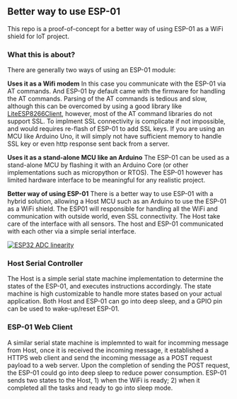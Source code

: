 ## Better way to use ESP-01
This repo is a proof-of-concept for a better way of using ESP-01 as a WiFi shield for IoT project.

### What this is about?
There are generally two ways of using an ESP-01 module:

**Uses it as a Wifi modem**
In this case you communicate with the ESP-01 via AT commands. And ESP-01 by default came with the firmware for handling the AT commands. Parsing of the AT commands is tedious and slow, although this can be overcomed by using a good library like [LiteESP8266Client](https://github.com/e-tinkers/LiteESP8266Client), however, most of the AT command libraries do not support SSL. To implment SSL connectivity is complicate if not impossible, and would requires re-flash of ESP-01 to add SSL keys. If you are using an MCU like Arduino Uno, it will simply not have sufficient memory to handle SSL key or even http response sent back from a server.

**Uses it as a stand-alone MCU like an Arduino**
The ESP-01 can be used as a stand-alone MCU by flashing it with an Arduino Core (or other implementations such as micropython or RTOS). The ESP-01 however has limited hardware interface to be meaningful for any realistic project.

**Better way of using ESP-01**
There is a better way to use ESP-01 with a hybrid solution, allowing a Host MCU such as an Arduino to use the ESP-01 as a WiFi shield. The ESP01 will responsible for handling all the WiFi and communication with outside world, even SSL connectivity.  The Host take care of the interface with all sensors. The host and ESP-01 communicated with each other via a simple serial interface.

[![ESP32 ADC linearity](./blob/master/connection-between-host-and-esp-01.png)](./blob/master/connection-between-host-and-esp-01.png)

### Host Serial Controller
The Host is a simple serial state machine implementation to determine the states of the ESP-01, and executes instructions accordingly. The state machine is high customizable to handle more states based on your actual application. Both Host and ESP-01 can go into deep sleep, and a GPIO pin can be used to wake-up/reset ESP-01.

### ESP-01 Web Client
A similar serial state machine is implemnted to wait for incomming message from Host, once it is received the incoming message, it established a HTTPS web client and send the incoming message as a POST request payload to a web server. Upon the completion of sending the POST request, the ESP-01 could go into deep sleep to reduce power consumption. ESP-01 sends two states to the Host, 1) when the WiFi is ready; 2) when it completed all the tasks and ready to go into sleep mode.
